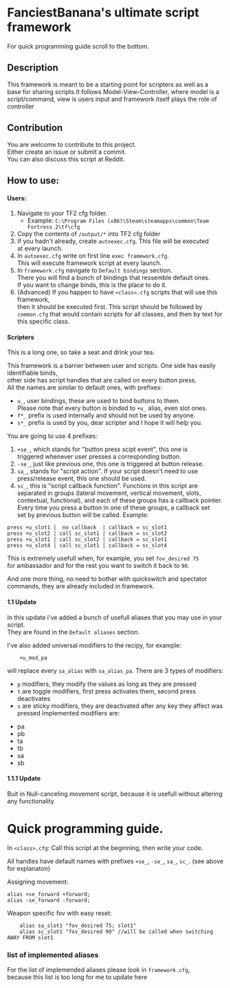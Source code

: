 # FanciestBanana's  ultimate script framework
For quick programming guide scroll to the bottom.

## Description

This framework is meant to be a starting point for scripters as well as 
a base for sharing scripts.It follows Model-View-Controller, 
where model is a script/command, view is users input and 
framework itself plays the role of controller

## Contribution
You are welcome to contribute to this project.  
Either create an issue or submit a commit.  
You can also discuss this script at Reddit.  

## How to use:  

#### Users:  
1. Navigate to your TF2 cfg folder.  
    -  Example: `C:\Program Files (x86)\Steam\steamapps\common\Team Fortress 2\tf\cfg`
2. Copy the contents of `/output/*` into TF2 cfg folder  
3. If you hadn't already, create `autoexec.cfg`. This file will be executed  
        at every launch.  
4. In `autoexec.cfg` write on first line `exec framework.cfg`.  
        This will execute framework script at every launch.  
5. In `framework.cfg` navigate to `Default bindings` section.  
        There you will find a bunch of bindings that ressemble default ones.  
        If you want to change binds, this is the place to do it.  
6.  (Advanced) If you happen to have `<class>.cfg` scripts that will use this framework,  
        then it should be executed first. This script should be followed by  
        `common.cfg` that would contain scripts for all classes, and then by text for  
        this specific class.  

#### Scripters  
This is a long one, so take a seat and drink your tea.  

This framework is a barrier between user and scripts. One side has easily identifiable binds,  
other side has script handles that are called on every button press.  
All the names are similar to default ones, with prefixes:  

* `u_`, user bindings, these are used to bind buttons to them.  
    Please note that every button is binded to `+u_` alias, even slot ones.
* `f*_` prefix is used internally and should not be used by anyone.
* `s*_` prefix is used by you, dear scripter and I hope it will help you.  

You are going to use 4 prefixes:  

1. `+se_`, which stands for "button press scipt event", this one is  
            triggered whenever user presses a corresponding button.  
2. `-se_`, just like previous one, this one is triggered at button release.
3. `sa_`, stands for "script action". If your script doesn't need 
            to use press/release event, this one should be used.
4. `sc_`, this is "script callback function". Functions in this script are  
                separated in groups (lateral movement, vertical movement, slots, contextual, functional),
                and each of these groups has a callback pointer.  
                Every time you press a button in one of these groups, a callback set  
                set by previous button will be called.
                Example:
```
press +u_slot1 |  no callback  | callback = sc_slot1
press +u_slot2 | call sc_slot1 | callback = sc_slot2
press +u_slot1 | call sc_slot2 | callback = sc_slot1
press +u_slot4 | call sc_slot1 | callback = sc_slot4
```
This is extremely usefull when, for example, you set `fov_desired 75`  
for ambassador and for the rest you want to switch it back to `90`.


And one more thing, no need to bother with quickswitch and spectator commands, they are already included in framework.

#### 1.1 Update
In this update i've added a bunch of usefull aliases that you may use in your script.  
They are found in the `Default aliases` section.  

I've also added universal modifiers to the recipy, for example:

        +u_mod_pa

will replace every `sa_alias` with `sa_alias_pa`.
There are 3 types of modifiers:
* `p` modifiers, they modify the values as long as they are pressed  
* `t` are toggle modifiers, first press activates them, second press deactivates
* `s` are sticky modifiers, they are deactivated after any key they affect was pressed
Implemented modifiers are:
- pa
- pb
- ta
- tb
- sa
- sb

#### 1.1.1 Update
Buit in Null-canceling movement script, because it is usefull without altering any functionality

# Quick programming guide.  
In `<class>.cfg`:
Call this script at the beginning, then write your code.

All handles have default names with prefixes `+se_`, `-se_`, `sa_`, `sc_`. (see above for explanaton)  

Assigning movement:  
```
alias +se_forward +forward;
alias -se_forward -forward;
```

Weapon specific fov with easy reset:

```
    alias sa_slot1 "fov_desired 75; slot1"
    alias sc_slot1 "fov_desired 90" //will be called when switching AWAY FROM slot1
```

### list of implemented aliases
For the list of implemended aliases please look in `framework.cfg`,  
because this list is too long for me to update here